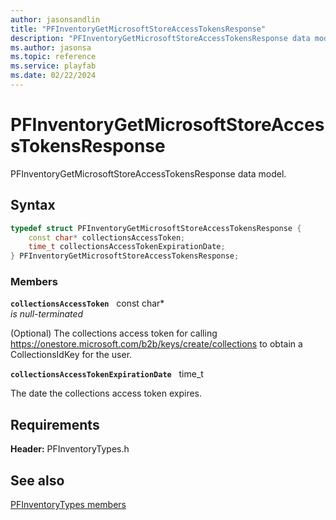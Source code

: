 ```yaml
---
author: jasonsandlin
title: "PFInventoryGetMicrosoftStoreAccessTokensResponse"
description: "PFInventoryGetMicrosoftStoreAccessTokensResponse data model."
ms.author: jasonsa
ms.topic: reference
ms.service: playfab
ms.date: 02/22/2024
---
```


# PFInventoryGetMicrosoftStoreAccessTokensResponse  

PFInventoryGetMicrosoftStoreAccessTokensResponse data model.  

## Syntax  
  
```cpp
typedef struct PFInventoryGetMicrosoftStoreAccessTokensResponse {  
    const char* collectionsAccessToken;  
    time_t collectionsAccessTokenExpirationDate;  
} PFInventoryGetMicrosoftStoreAccessTokensResponse;  
```
  
### Members  
  
**`collectionsAccessToken`** &nbsp; const char*  
*is null-terminated*  
  
(Optional) The collections access token for calling https://onestore.microsoft.com/b2b/keys/create/collections to obtain a CollectionsIdKey for the user.
  
**`collectionsAccessTokenExpirationDate`** &nbsp; time_t  
  
The date the collections access token expires.
  
  
## Requirements  
  
**Header:** PFInventoryTypes.h
  
## See also  
[PFInventoryTypes members](../pfinventorytypes_members.md)  

  
  
